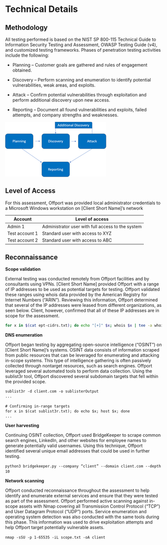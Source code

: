 # Technical Details

## Methodology

All testing performed is based on the NIST SP 800-115 Technical Guide to Information Security Testing and Assessment, OWASP Testing Guide (v4), and customized testing frameworks.
Phases of penetration testing activities include the following:

- Planning – Customer goals are gathered and rules of engagement obtained.

- Discovery – Perform scanning and enumeration to identify potential vulnerabilities, weak areas, and exploits.

- Attack – Confirm potential vulnerabilities through exploitation and perform additional discovery upon new access.

- Reporting – Document all found vulnerabilities and exploits, failed attempts, and company strengths and weaknesses.


![](screenshots/methodology.png)


## Level of Access

For this assessment, Offport was provided local administrator credentials to a Microsoft Windows workstation on [Client Short Name]’s network

| Account	| Level of access |
|----|----|
| Admin 1	| Administrator user with full access to the system |
| Test account 1 |	Standard user with access to XYZ |
| Test account 2	| Standard user with access to ABC |

## Reconnaissance

**Scope validation**

External testing was conducted remotely from Offport facilities and by consultants using VPNs. [Client Short Name] provided Offport with a range of IP addresses to be used as potential targets for testing. Offport validated these ranges using whois data provided by the American Registry for Internet Numbers (“ARIN”).
Reviewing this information, Offport determined that several of the IP addresses were leased from different organizations, as seen below. Client, however, confirmed that all of these IP addresses are in scope for the assessment.

```bash
for x in $(cat ept-cidrs.txt); do echo "[+]" $x; whois $x | tee -a whois-full.txt | grep -Ei 'Organization|OrgName|netname|descr|address|bal';done | tee whois.txt
```

**DNS enumeration**

Offport began testing by aggregating open-source intelligence (“OSINT”) on [Client Short Name]’s systems. OSINT data consists of information scraped from public resources that can be leveraged for enumerating and attacking in-scope systems. This type of intelligence gathering is often passively collected through nontarget resources, such as search engines. Offport leveraged several automated tools to perform data collection. Using the sublist3r  tool, Offport discovered several subdomain targets that fell within the provided scope.

```
sublist3r -d client.com -o sublisterOutput
...

# Confirming in-range targets
for x in $(cat sublist3r.txt); do echo $x; host $x; done
...

```

**User harvesting**

Continuing OSINT collection, Offport used BridgeKeeper  to scrape common search engines, LinkedIn, and other websites for employee names to generate potentially valid usernames. Using this technique, Offport identified several unique email addresses that could be used in further testing.

`python3 bridgekeeper.py --company “client” --domain client.com --depth 10`

**Network scanning**

Offport conducted reconnaissance throughout the assessment to help identify and enumerate external services and ensure that they were tested as part of the assessment. Offport performed active scanning against in-scope assets with Nmap  covering all Transmission Control Protocol (“TCP”) and User Datagram Protocol (“UDP”) ports. Service enumeration and operating system detection was also conducted with the same tools during this phase. This information was used to drive exploitation attempts and help Offport target potentially vulnerable assets.

`nmap -sSU -p 1-65535 -iL scope.txt -oA client`

